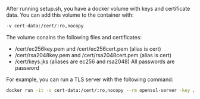 After running setup.sh, you have a docker volume with keys and certificate data.
You can add this volume to the container with: 
```bash
-v cert-data:/cert/:ro,nocopy
```

The volume conains the following files and certificates:
- /cert/ec256key.pem and /cert/ec256cert.pem (alias is cert)
- /cert/rsa2048key.pem and /cert/rsa2048cert.pem (alias is cert)
- /cert/keys.jks (aliases are ec256 and rsa2048)
All passwords are password

For example, you can run a TLS server with the following command:
```bash
docker run -it -v cert-data:/cert/:ro,nocopy --rm openssl-server -key /cert/ec256key.pem -cert /cert/ec256cert.pem
```
